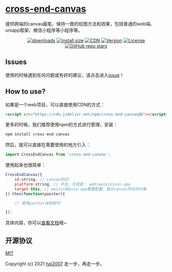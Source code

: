 # [cross-end-canvas](https://hai2007.github.io/cross-end-canvas)
提供跨端的canvas画笔，保持一致的绘图方法和效果，包括普通的web端、uniapp框架、微信小程序等小程序等。

<p align="center">
  <a href="https://hai2007.gitee.io/npm-downloads?interval=7&packages=cross-end-canvas"><img src="https://img.shields.io/npm/dm/cross-end-canvas.svg" alt="downloads"></a>
  <a href="https://packagephobia.now.sh/result?p=cross-end-canvas"><img src="https://packagephobia.now.sh/badge?p=cross-end-canvas" alt="install size"></a>
  <a href="https://www.jsdelivr.com/package/npm/cross-end-canvas"><img src="https://data.jsdelivr.com/v1/package/npm/cross-end-canvas/badge" alt="CDN"></a>
  <a href="https://www.npmjs.com/package/cross-end-canvas"><img src="https://img.shields.io/npm/v/cross-end-canvas.svg" alt="Version"></a>
  <a href="https://github.com/hai2007/cross-end-canvas/blob/master/LICENSE"><img src="https://img.shields.io/npm/l/cross-end-canvas.svg" alt="License"></a>
    <a href="https://github.com/hai2007/cross-end-canvas" target='_blank'><img alt="GitHub repo stars" src="https://img.shields.io/github/stars/hai2007/cross-end-canvas?style=social"></a>
</p>

## Issues
使用的时候遇到任何问题或有好的建议，请点击进入[issue](https://github.com/hai2007/cross-end-canvas/issues)！

## How to use?

如果是一个web项目，可以直接使用CDN的方式：

```html
<script src="https://cdn.jsdelivr.net/npm/cross-end-canvas@0"></script>
```

更多的时候，我们推荐使用npm的方式进行管理，安装：

```js
npm install cross-end-canvas
```

然后，就可以直接在需要使用的地方引入：

```js
import CrossEndCanvas from 'cross-end-canvas';
```

使用起来也很简单：

```js
CrossEndCanvas({
    id:string, // canvas的ID
    platform:string, // 平台，可选值： web|weixin|uni-app
    target:this, // weixin和unia-app需要配置，表示canvas所在的对象
}).then(function(painter){

    // 使用painter绘制即可

});
```

具体内容，你可以[查看文档](https://hai2007.github.io/cross-end-canvas)哦~

开源协议
---------------------------------------
[MIT](https://github.com/hai2007/cross-end-canvas/blob/master/LICENSE)

Copyright (c) 2021 [hai2007](https://hai2007.gitee.io/sweethome/) 走一步，再走一步。
